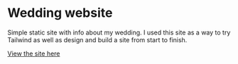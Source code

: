 # Wedding website

Simple static site with info about my wedding. I used this site as a
way to try Tailwind as well as design and build a site from
start to finish.

[View the site here](https://GeorgiaAndMichael.wedding)
